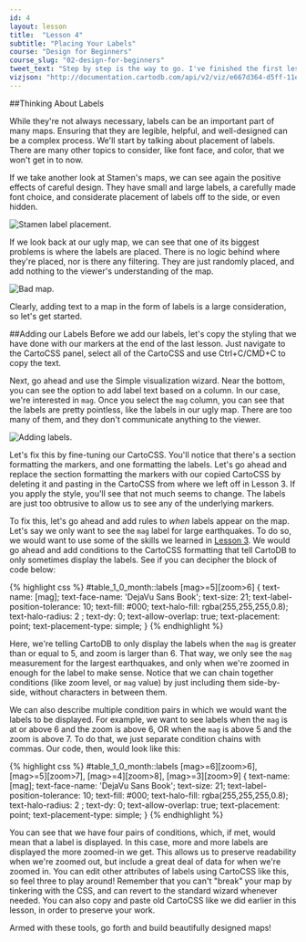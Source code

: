 ```yaml
---
id: 4
layout: lesson
title:  "Lesson 4"
subtitle: "Placing Your Labels"
course: "Design for Beginners"
course_slug: "02-design-for-beginners"
tweet_text: "Step by step is the way to go. I've finished the first lesson of the map academy. Check it out"
vizjson: "http://documentation.cartodb.com/api/v2/viz/e667d364-d5ff-11e3-a78a-0edbca4b5057/viz.json"
---
```


##Thinking About Labels

While they're not always necessary, labels can be an important part of many maps. Ensuring that they are legible, helpful, and well-designed can be a complex process. We'll start by talking about placement of labels. There are many other topics to consider, like font face, and color, that we won't get in to now.

If we take another look at Stamen's maps, we can see again the positive effects of careful design. They have small and large labels, a carefully made font choice, and considerate placement of labels off to the side, or even hidden.

![Stamen label placement.]({{site.baseurl}}/img/course2/lesson4/labelsize.png)

If we look back at our ugly map, we can see that one of its biggest problems is where the labels are placed. There is no logic behind where they're placed, nor is there any filtering. They are just randomly placed, and add nothing to the viewer's understanding of the map.

![Bad map.]({{site.baseurl}}/img/course2/lesson1/badmap.png)

Clearly, adding text to a map in the form of labels is a large consideration, so let's get started. 

##Adding our Labels
Before we add our labels, let's copy the styling that we have done with our markers at the end of the last lesson. Just navigate to the CartoCSS panel, select all of the CartoCSS and use Ctrl+C/CMD+C to copy the text. 

Next, go ahead and use the Simple visualization wizard. Near the bottom, you can see the option to add label text based on a column. In our case, we're interested in `mag`. Once you select the `mag` column, you can see that the labels are pretty pointless, like the labels in our ugly map. There are too many of them, and they don't communicate anything to the viewer.

![Adding labels.]({{site.baseurl}}/img/course2/lesson4/addlabels.png)

Let's fix this by fine-tuning our CartoCSS. You'll notice that there's a section formatting the markers, and one formatting the labels. Let's go ahead and replace the section formatting the markers with our copied CartoCSS by deleting it and pasting in the CartoCSS from where we left off in Lesson 3. If you apply the style, you'll see that not much seems to change. The labels are just too obtrusive to allow us to see any of the underlying markers.

To fix this, let's go ahead and add rules to _when_ labels appear on the map. Let's say we only want to see the `mag` label for large earthquakes. To do so, we would want to use some of the skills we learned in [Lesson 3](). We would go ahead and add conditions to the CartoCSS formatting that tell CartoDB to only sometimes display the labels. See if you can decipher the block of code below:

{% highlight css %}
#table_1_0_month::labels 
[mag>=5][zoom>6]
{
  text-name: [mag];
  text-face-name: 'DejaVu Sans Book';
  text-size: 21;
  text-label-position-tolerance: 10;
  text-fill: #000;
  text-halo-fill: rgba(255,255,255,0.8);
  text-halo-radius: 2	;
  text-dy: 0;
  text-allow-overlap: true;
  text-placement: point;
  text-placement-type: simple;
}
{% endhighlight %}

Here, we're telling CartoDB to only display the labels when the `mag` is greater than or equal to 5, and zoom is larger than 6. That way, we only see the `mag` measurement for the largest earthquakes, and only when we're zoomed in enough for the label to make sense. Notice that we can chain together conditions (like zoom level, or `mag` value) by just including them side-by-side, without characters in between them.

We can also describe multiple condition pairs in which we would want the labels to be displayed. For example, we want to see labels when the `mag` is at or above 6 and the zoom is above 6, OR when the `mag` is above 5 and the zoom is above 7. To do that, we just separate condition chains with commas. Our code, then, would look like this:

{% highlight css %}
#table_1_0_month::labels 
[mag>=6][zoom>6],
[mag>=5][zoom>7],
[mag>=4][zoom>8],
[mag>=3][zoom>9]
{
  text-name: [mag];
  text-face-name: 'DejaVu Sans Book';
  text-size: 21;
  text-label-position-tolerance: 10;
  text-fill: #000;
  text-halo-fill: rgba(255,255,255,0.8);
  text-halo-radius: 2	;
  text-dy: 0;
  text-allow-overlap: true;
  text-placement: point;
  text-placement-type: simple;
}
{% endhighlight %}

You can see that we have four pairs of conditions, which, if met, would mean that a label is displayed. In this case, more and more labels are displayed the more zoomed-in we get. This allows us to preserve readability when we're zoomed out, but include a great deal of data for when we're zoomed in. You can edit other attributes of labels using CartoCSS like this, so feel three to play around! Remember that you can't "break" your map by tinkering with the CSS, and can revert to the standard wizard whenever needed. You can also copy and paste old CartoCSS like we did earlier in this lesson, in order to preserve your work. 

Armed with these tools, go forth and build beautifully designed maps!
